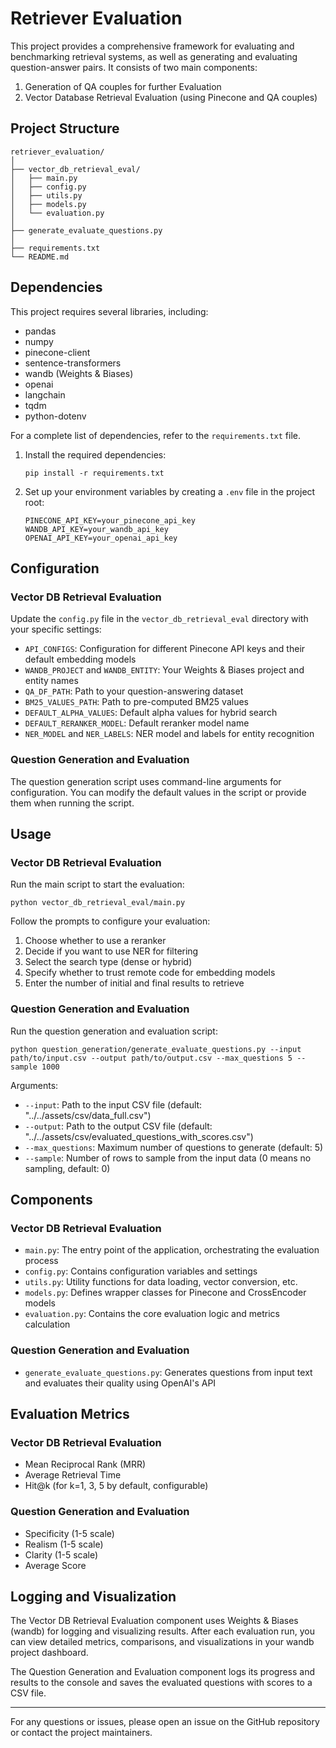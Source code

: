 # Retriever Evaluation

This project provides a comprehensive framework for evaluating and benchmarking retrieval systems, as well as generating and evaluating question-answer pairs. It consists of two main components:

1. Generation of QA couples for further Evaluation
1. Vector Database Retrieval Evaluation (using Pinecone and QA couples)


## Project Structure

```
retriever_evaluation/
│
├── vector_db_retrieval_eval/
│   ├── main.py
│   ├── config.py
│   ├── utils.py
│   ├── models.py
│   └── evaluation.py
│
├── generate_evaluate_questions.py
│
├── requirements.txt
└── README.md
```

## Dependencies

This project requires several libraries, including:

- pandas
- numpy
- pinecone-client
- sentence-transformers
- wandb (Weights & Biases)
- openai
- langchain
- tqdm
- python-dotenv

For a complete list of dependencies, refer to the `requirements.txt` file.

1. Install the required dependencies:
   ```
   pip install -r requirements.txt
   ```

2. Set up your environment variables by creating a `.env` file in the project root:
   ```
   PINECONE_API_KEY=your_pinecone_api_key
   WANDB_API_KEY=your_wandb_api_key
   OPENAI_API_KEY=your_openai_api_key
   ```

## Configuration

### Vector DB Retrieval Evaluation

Update the `config.py` file in the `vector_db_retrieval_eval` directory with your specific settings:

- `API_CONFIGS`: Configuration for different Pinecone API keys and their default embedding models
- `WANDB_PROJECT` and `WANDB_ENTITY`: Your Weights & Biases project and entity names
- `QA_DF_PATH`: Path to your question-answering dataset
- `BM25_VALUES_PATH`: Path to pre-computed BM25 values
- `DEFAULT_ALPHA_VALUES`: Default alpha values for hybrid search
- `DEFAULT_RERANKER_MODEL`: Default reranker model name
- `NER_MODEL` and `NER_LABELS`: NER model and labels for entity recognition

### Question Generation and Evaluation

The question generation script uses command-line arguments for configuration. You can modify the default values in the script or provide them when running the script.

## Usage

### Vector DB Retrieval Evaluation

Run the main script to start the evaluation:

```
python vector_db_retrieval_eval/main.py
```

Follow the prompts to configure your evaluation:

1. Choose whether to use a reranker
2. Decide if you want to use NER for filtering
3. Select the search type (dense or hybrid)
4. Specify whether to trust remote code for embedding models
5. Enter the number of initial and final results to retrieve

### Question Generation and Evaluation

Run the question generation and evaluation script:

```
python question_generation/generate_evaluate_questions.py --input path/to/input.csv --output path/to/output.csv --max_questions 5 --sample 1000
```

Arguments:
- `--input`: Path to the input CSV file (default: "../../assets/csv/data_full.csv")
- `--output`: Path to the output CSV file (default: "../../assets/csv/evaluated_questions_with_scores.csv")
- `--max_questions`: Maximum number of questions to generate (default: 5)
- `--sample`: Number of rows to sample from the input data (0 means no sampling, default: 0)

## Components

### Vector DB Retrieval Evaluation

- `main.py`: The entry point of the application, orchestrating the evaluation process
- `config.py`: Contains configuration variables and settings
- `utils.py`: Utility functions for data loading, vector conversion, etc.
- `models.py`: Defines wrapper classes for Pinecone and CrossEncoder models
- `evaluation.py`: Contains the core evaluation logic and metrics calculation

### Question Generation and Evaluation

- `generate_evaluate_questions.py`: Generates questions from input text and evaluates their quality using OpenAI's API

## Evaluation Metrics

### Vector DB Retrieval Evaluation

- Mean Reciprocal Rank (MRR)
- Average Retrieval Time
- Hit@k (for k=1, 3, 5 by default, configurable)

### Question Generation and Evaluation

- Specificity (1-5 scale)
- Realism (1-5 scale)
- Clarity (1-5 scale)
- Average Score

## Logging and Visualization

The Vector DB Retrieval Evaluation component uses Weights & Biases (wandb) for logging and visualizing results. After each evaluation run, you can view detailed metrics, comparisons, and visualizations in your wandb project dashboard.

The Question Generation and Evaluation component logs its progress and results to the console and saves the evaluated questions with scores to a CSV file.

---

For any questions or issues, please open an issue on the GitHub repository or contact the project maintainers.